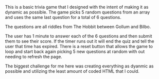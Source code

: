 This is a basic trivia game that I designed with the intent of making it as dynamic as possible. The game picks 5 random questions from an array and uses the same last question for a total of 6 questions. 

The questions are all riddles from The Hobbit between Gollum and Bilbo. 

The user has 1 minute to answer each of the 6 questions and then submit them to see their score. If the timer runs out it will end the quiz and tell the user that time has expired. There is a reset button that allows the game to loop and start back again picking 5 new questions at random with out needing to refresh the page.

The biggest challenge for me here was creating everything as dyanmic as possible and utilizing the least amount of coded HTML that I could.
